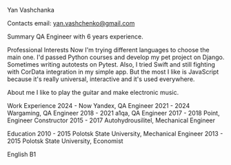 Yan Vashchanka

Contacts
email: yan.vashchenko@gmail.com

Summary
QA Engineer with 6 years experience.

Professional Interests
Now I'm trying different languages to choose the main one.
I'd passed Python courses and develop my pet project on Django. Sometimes writing autotests on Pytest.
Also, I tried Swift and still fighting with CorData integration in my simple app.
But the most I like is JavaScript because it's really universal, interactive and it's used everywhere.

About me
I like to play the guitar and make electronic music.

Work Experience
2024 - Now  Yandex, QA Engineer
2021 - 2024 Wargaming, QA Engineer
2018 - 2021 a1qa, QA Engineer
2017 - 2018 Point, Engineer Constructor
2015 - 2017 Autohydrousilitel, Mechanical Engineer

Education
2010 - 2015 Polotsk State University, Mechanical Engineer
2013 - 2015 Polotsk State University, Economist

English B1
